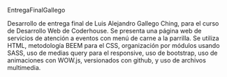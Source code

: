 EntregaFinalGallego

Desarrollo de entrega final de Luis Alejandro Gallego Ching, para el curso de Desarrollo Web de Coderhouse. Se presenta una página web de servicios de atención a eventos con menú de carne a la parrilla. Se utiliza HTML, metodología BEEM para el CSS, organización por módulos usando SASS, uso de medias query para el responsive, uso de bootstrap, uso de animaciones con WOW.js, versionados con github, y uso de archivos multimedia.
